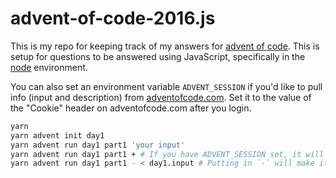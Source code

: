 # advent-of-code-2016.js

This is my repo for keeping track of my answers for [advent of code][advent].
This is setup for questions to be answered using JavaScript, specifically in the
[node][node] environment.

You can also set an environment variable `ADVENT_SESSION` if you'd like to pull
info (input and description) from [adventofcode.com](advent). Set it to the
value of the "Cookie" header on adventofcode.com after you login.

```sh
yarn
yarn advent init day1
yarn advent run day1 part1 'your input'
yarn advent run day1 part1 + # If you have ADVENT_SESSION set, it will pull input from adventofcode.com
yarn advent run day1 part1 - < day1.input # Putting in `-` will make it read the input from stdin
```

[advent]: http://adventofcode.com/
[node]: https://nodejs.org/en/
[nvm]: https://github.com/creationix/nvm

